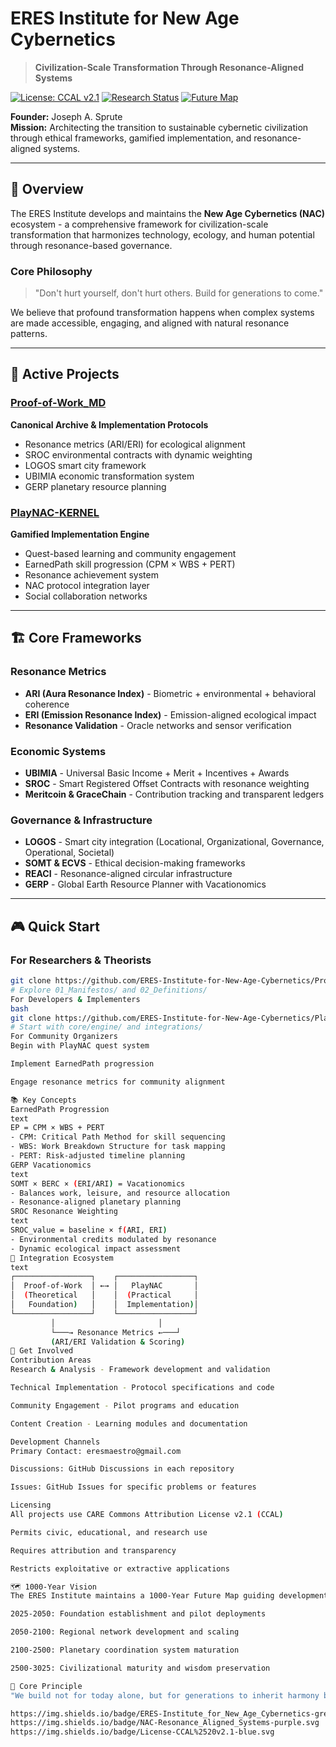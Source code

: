 # ERES Institute for New Age Cybernetics

> **Civilization-Scale Transformation Through Resonance-Aligned Systems**

[![License: CCAL v2.1](https://img.shields.io/badge/License-CCAL%20v2.1-green.svg)](./LICENSE.md)
[![Research Status](https://img.shields.io/badge/Status-Open%20Research-blue.svg)]()
[![Future Map](https://img.shields.io/badge/Timeline-1000%20Year%20Future-purple.svg)]()

**Founder:** Joseph A. Sprute  
**Mission:** Architecting the transition to sustainable cybernetic civilization through ethical frameworks, gamified implementation, and resonance-aligned systems.

---

## 🎯 Overview

The ERES Institute develops and maintains the **New Age Cybernetics (NAC)** ecosystem - a comprehensive framework for civilization-scale transformation that harmonizes technology, ecology, and human potential through resonance-based governance.

### Core Philosophy
> "Don't hurt yourself, don't hurt others. Build for generations to come."

We believe that profound transformation happens when complex systems are made accessible, engaging, and aligned with natural resonance patterns.

---

## 🚀 Active Projects

### [Proof-of-Work_MD](https://github.com/ERES-Institute-for-New-Age-Cybernetics/Proof-of-Work_MD)
**Canonical Archive & Implementation Protocols**
- Resonance metrics (ARI/ERI) for ecological alignment
- SROC environmental contracts with dynamic weighting
- LOGOS smart city framework
- UBIMIA economic transformation system
- GERP planetary resource planning

### [PlayNAC-KERNEL](https://github.com/ERES-Institute-for-New-Age-Cybernetics/PlayNAC-KERNEL)
**Gamified Implementation Engine**
- Quest-based learning and community engagement
- EarnedPath skill progression (CPM × WBS + PERT)
- Resonance achievement system
- NAC protocol integration layer
- Social collaboration networks

---

## 🏗️ Core Frameworks

### Resonance Metrics
- **ARI (Aura Resonance Index)** - Biometric + environmental + behavioral coherence
- **ERI (Emission Resonance Index)** - Emission-aligned ecological impact
- **Resonance Validation** - Oracle networks and sensor verification

### Economic Systems
- **UBIMIA** - Universal Basic Income + Merit + Incentives + Awards
- **SROC** - Smart Registered Offset Contracts with resonance weighting
- **Meritcoin & GraceChain** - Contribution tracking and transparent ledgers

### Governance & Infrastructure
- **LOGOS** - Smart city integration (Locational, Organizational, Governance, Operational, Societal)
- **SOMT & ECVS** - Ethical decision-making frameworks
- **REACI** - Resonance-aligned circular infrastructure
- **GERP** - Global Earth Resource Planner with Vacationomics

---

## 🎮 Quick Start

### For Researchers & Theorists
```bash
git clone https://github.com/ERES-Institute-for-New-Age-Cybernetics/Proof-of-Work_MD.git
# Explore 01_Manifestos/ and 02_Definitions/
For Developers & Implementers
bash
git clone https://github.com/ERES-Institute-for-New-Age-Cybernetics/PlayNAC-KERNEL.git
# Start with core/engine/ and integrations/
For Community Organizers
Begin with PlayNAC quest system

Implement EarnedPath progression

Engage resonance metrics for community alignment

📚 Key Concepts
EarnedPath Progression
text
EP = CPM × WBS + PERT
- CPM: Critical Path Method for skill sequencing
- WBS: Work Breakdown Structure for task mapping
- PERT: Risk-adjusted timeline planning
GERP Vacationomics
text
SOMT × BERC × (ERI/ARI) = Vacationomics
- Balances work, leisure, and resource allocation
- Resonance-aligned planetary planning
SROC Resonance Weighting
text
SROC_value = baseline × f(ARI, ERI)
- Environmental credits modulated by resonance
- Dynamic ecological impact assessment
🔗 Integration Ecosystem
text
┌─────────────────┐    ┌─────────────────┐
│  Proof-of-Work  │ ←→ │   PlayNAC       │
│  (Theoretical   │    │  (Practical     │
│   Foundation)   │    │  Implementation)│
└─────────────────┘    └─────────────────┘
         │                       │
         └───→ Resonance Metrics ←───┘
         (ARI/ERI Validation & Scoring)
🤝 Get Involved
Contribution Areas
Research & Analysis - Framework development and validation

Technical Implementation - Protocol specifications and code

Community Engagement - Pilot programs and education

Content Creation - Learning modules and documentation

Development Channels
Primary Contact: eresmaestro@gmail.com

Discussions: GitHub Discussions in each repository

Issues: GitHub Issues for specific problems or features

Licensing
All projects use CARE Commons Attribution License v2.1 (CCAL)

Permits civic, educational, and research use

Requires attribution and transparency

Restricts exploitative or extractive applications

🗺️ 1000-Year Vision
The ERES Institute maintains a 1000-Year Future Map guiding development across multiple generations:

2025-2050: Foundation establishment and pilot deployments

2050-2100: Regional network development and scaling

2100-2500: Planetary coordination system maturation

2500-3025: Civilizational maturity and wisdom preservation

🌟 Core Principle
"We build not for today alone, but for generations to inherit harmony between Earth and civilization."

https://img.shields.io/badge/ERES-Institute_for_New_Age_Cybernetics-green.svg
https://img.shields.io/badge/NAC-Resonance_Aligned_Systems-purple.svg
https://img.shields.io/badge/License-CCAL%2520v2.1-blue.svg
